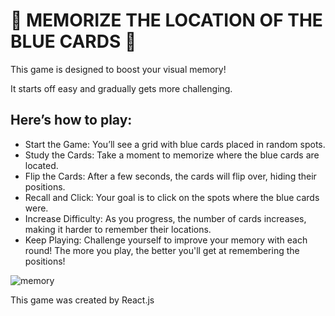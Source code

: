 # 🤔 MEMORIZE THE LOCATION OF THE BLUE CARDS 🤔

This game is designed to boost your visual memory!

It starts off easy and gradually gets more challenging.

## Here’s how to play:

- Start the Game: You’ll see a grid with blue cards placed in random spots.
- Study the Cards: Take a moment to memorize where the blue cards are located.
- Flip the Cards: After a few seconds, the cards will flip over, hiding their positions.
- Recall and Click: Your goal is to click on the spots where the blue cards were.
- Increase Difficulty: As you progress, the number of cards increases, making it harder to remember their locations.
- Keep Playing: Challenge yourself to improve your memory with each round!
The more you play, the better you'll get at remembering the positions!

![memory](https://user-images.githubusercontent.com/22778135/149219492-0eb32c30-cba6-4791-8bc4-d86dff41b8c2.PNG)

This game was created by React.js
